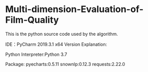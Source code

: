 # Multi-dimension-Evaluation-of-Film-Quality

This is the python source code used by the algorithm.

IDE：PyCharm 2019.3.1 x64
Version Explanation:

Python Interpreter:Python 3.7

Package:
pyecharts:0.5.11
snownlp:0.12.3
requests:2.22.0
